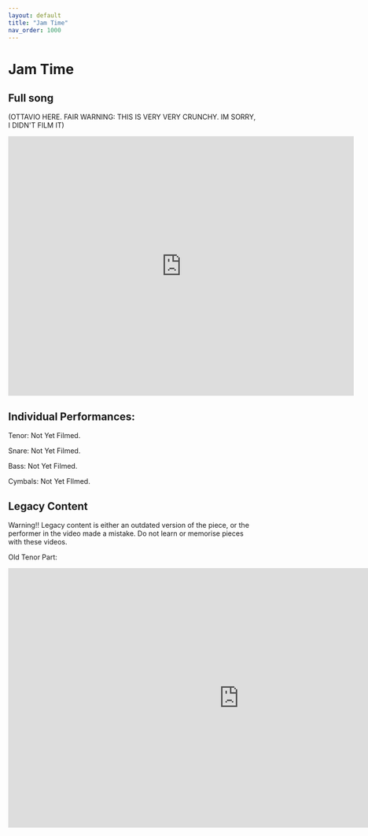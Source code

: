 ```yaml
---
layout: default
title: "Jam Time"
nav_order: 1000
---
```


# Jam Time

## Full song

(OTTAVIO HERE. FAIR WARNING: THIS IS VERY VERY CRUNCHY. IM SORRY, I DIDN'T FILM IT)
<iframe width="703" height="527" src="https://www.youtube.com/embed/RRUBnm9FAqw" title="Terry Fox Jam Time CRUNCHY" frameborder="0" allow="accelerometer; autoplay; clipboard-write; encrypted-media; gyroscope; picture-in-picture; web-share" referrerpolicy="strict-origin-when-cross-origin" allowfullscreen></iframe>

## Individual Performances:

Tenor:
Not Yet Filmed.

Snare:
Not Yet Filmed.

Bass:
Not Yet Filmed.

Cymbals:
Not Yet FIlmed.

## Legacy Content

Warning!! Legacy content is either an outdated version of the piece, or the performer in the video made a mistake. Do not learn or memorise pieces with these videos.

Old Tenor Part:
<iframe width="937" height="527" src="https://www.youtube.com/embed/KfjsPEV_BP0" title="Jam Time (Tenors)(Legacy)" frameborder="0" allow="accelerometer; autoplay; clipboard-write; encrypted-media; gyroscope; picture-in-picture; web-share" referrerpolicy="strict-origin-when-cross-origin" allowfullscreen></iframe>
